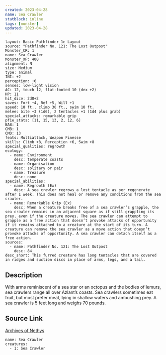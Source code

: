 ```yaml
---
created: 2023-04-28
name: Sea Crawler
statblock: inline
tags: [monster]
updated: 2023-04-28
---
```

```statblock
layout: Basic Pathfinder 1e Layout
source: "Pathfinder No. 121: The Lost Outpost"
Monster_CR: 1
name: Sea Crawler
Monster_XP: 400
alignment: N
size: Medium
type: animal
INI: +2
perception: +6
senses: low-light vision
AC: 12, touch 12, flat-footed 10 (dex +2)
HP: 11
hit_dice: 2d8+2
saves: Fort +4, Ref +5, Will +1
speed: 10 ft., climb 30 ft., swim 10 ft.
melee: bite +3 (1d6), 2 tentacles +1 (1d4 plus grab)
special_attacks: remarkable grip
pf1e_stats: [11, 15, 13, 2, 12, 6]
BAB: 1
CMB: 1
CMD: 13
feats: Multiattack, Weapon Finesse
skills: Climb +8, Perception +6, Swim +8
special_qualities: regrowth
ecology:
  - name: Environment
    desc: temperate coasts
  - name: Organisation
    desc: solitary or pair
  - name: Treasure
    desc: none
special_abilities:
  - name: Regrowth (Ex)
    desc: A sea crawler regrows a lost tentacle as per regenerate after 1 week. This does not heal or remove any conditions from the sea crawler.
  - name: Remarkable Grip (Ex)
    desc: When a creature breaks free of a sea crawler’s grapple, the sea crawler remains in an adjacent square as if still grappling its prey, even if the creature moves. The sea crawler can attempt to grapple as a free action that doesn’t provoke attacks of opportunity if it remains attached to a creature at the start of its turn. A creature can remove the sea crawler as a move action that doesn’t provoke attacks of opportunity. A sea crawler can detach itself as a free action.
sources:
  - name: Pathfinder No. 121: The Lost Outpost
    desc: 84
desc_short: This furred creature has long tentacles that are covered in ridges and suction discs in place of arms, legs, and a tail.
```
## Description
With arms reminiscent of a sea star or an octopus and the bodies of lemurs, sea crawlers range all over Azlant’s coasts. Sea crawlers sometimes eat fruit, but most prefer meat, lying in shallow waters and ambushing prey. A sea crawler is 5 feet long and weighs 70 pounds.
## Source Link
[Archives of Nethys](https://aonprd.com/MonsterDisplay.aspx?ItemName=Sea%20Crawler)
```encounter-table
name: Sea Crawler
creatures:
  - 1: Sea Crawler
```
